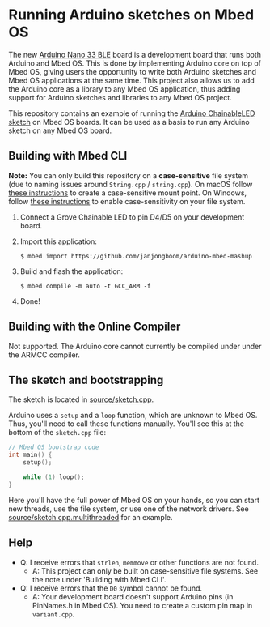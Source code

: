 # Running Arduino sketches on Mbed OS

The new [Arduino Nano 33 BLE](https://blog.arduino.cc/2019/07/31/why-we-chose-to-build-the-arduino-nano-33-ble-core-on-mbed-os/) board is a development board that runs both Arduino and Mbed OS. This is done by implementing Arduino core on top of Mbed OS, giving users the opportunity to write both Arduino sketches and Mbed OS applications at the same time. This project also allows us to add the Arduino core as a library to any Mbed OS application, thus adding support for Arduino sketches and libraries to any Mbed OS project.

This repository contains an example of running the [Arduino ChainableLED sketch](https://github.com/pjpmarques/ChainableLED) on Mbed OS boards. It can be used as a basis to run any Arduino sketch on any Mbed OS board.

## Building with Mbed CLI

**Note:** You can only build this repository on a **case-sensitive** file system (due to naming issues around `String.cpp` / `string.cpp`). On macOS follow [these instructions](https://coderwall.com/p/mgi8ja/case-sensitive-git-in-mac-os-x-like-a-pro) to create a case-sensitive mount point. On Windows, follow [these instructions](https://superuser.com/questions/266110/how-do-you-make-windows-7-fully-case-sensitive-with-respect-to-the-filesystem) to enable case-sensitivity on your file system.

1. Connect a Grove Chainable LED to pin D4/D5 on your development board.
1. Import this application:

    ```
    $ mbed import https://github.com/janjongboom/arduino-mbed-mashup
    ```

1. Build and flash the application:

    ```
    $ mbed compile -m auto -t GCC_ARM -f
    ```

1. Done!

## Building with the Online Compiler

Not supported. The Arduino core cannot currently be compiled under under the ARMCC compiler.

## The sketch and bootstrapping

The sketch is located in [source/sketch.cpp](source/sketch.cpp).

Arduino uses a `setup` and a `loop` function, which are unknown to Mbed OS. Thus, you'll need to call these functions manually. You'll see this at the bottom of the `sketch.cpp` file:

```cpp
// Mbed OS bootstrap code
int main() {
    setup();

    while (1) loop();
}
```

Here you'll have the full power of Mbed OS on your hands, so you can start new threads, use the file system, or use one of the network drivers. See [source/sketch.cpp.multithreaded](source/sketch.cpp.multithreaded) for an example.

## Help

* Q: I receive errors that `strlen`, `memmove` or other functions are not found.
    * A: This project can only be built on case-sensitive file systems. See the note under 'Building with Mbed CLI'.
* Q: I receive errors that the `D0` symbol cannot be found.
    * A: Your development board doesn't support Arduino pins (in PinNames.h in Mbed OS). You need to create a custom pin map in `variant.cpp`.
